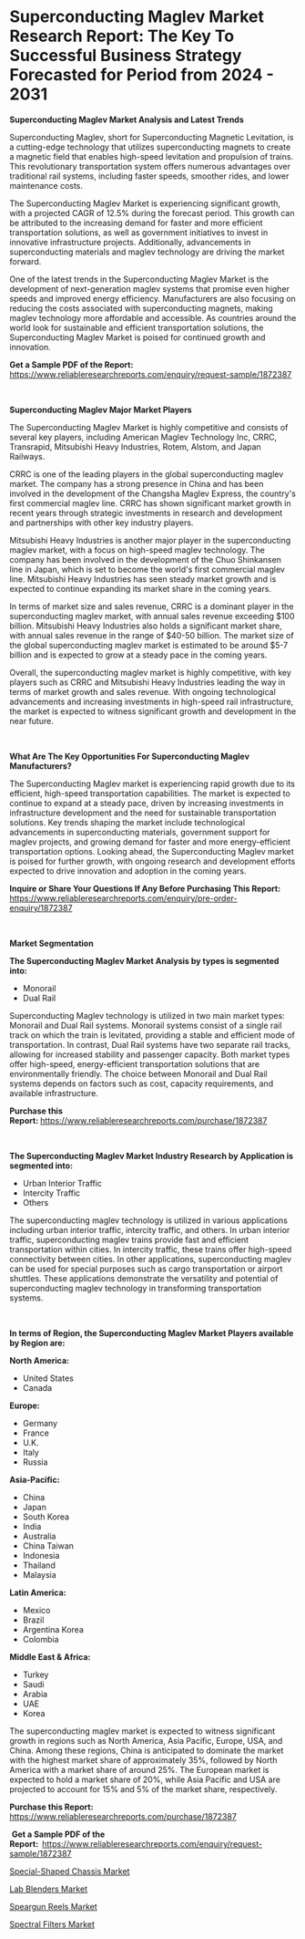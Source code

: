 <p><h1>Superconducting Maglev Market Research Report: The Key To Successful Business Strategy Forecasted for Period from 2024 - 2031</h1></p><p><strong>Superconducting Maglev Market Analysis and Latest Trends</strong></p>
<p><p>Superconducting Maglev, short for Superconducting Magnetic Levitation, is a cutting-edge technology that utilizes superconducting magnets to create a magnetic field that enables high-speed levitation and propulsion of trains. This revolutionary transportation system offers numerous advantages over traditional rail systems, including faster speeds, smoother rides, and lower maintenance costs.</p><p>The Superconducting Maglev Market is experiencing significant growth, with a projected CAGR of 12.5% during the forecast period. This growth can be attributed to the increasing demand for faster and more efficient transportation solutions, as well as government initiatives to invest in innovative infrastructure projects. Additionally, advancements in superconducting materials and maglev technology are driving the market forward.</p><p>One of the latest trends in the Superconducting Maglev Market is the development of next-generation maglev systems that promise even higher speeds and improved energy efficiency. Manufacturers are also focusing on reducing the costs associated with superconducting magnets, making maglev technology more affordable and accessible. As countries around the world look for sustainable and efficient transportation solutions, the Superconducting Maglev Market is poised for continued growth and innovation.</p></p>
<p><strong>Get a Sample PDF of the Report:&nbsp;</strong> <a href="https://www.reliableresearchreports.com/enquiry/request-sample/1872387">https://www.reliableresearchreports.com/enquiry/request-sample/1872387</a></p>
<p>&nbsp;</p>
<p><strong>Superconducting Maglev Major Market Players</strong></p>
<p><p>The Superconducting Maglev Market is highly competitive and consists of several key players, including American Maglev Technology Inc, CRRC, Transrapid, Mitsubishi Heavy Industries, Rotem, Alstom, and Japan Railways. </p><p>CRRC is one of the leading players in the global superconducting maglev market. The company has a strong presence in China and has been involved in the development of the Changsha Maglev Express, the country's first commercial maglev line. CRRC has shown significant market growth in recent years through strategic investments in research and development and partnerships with other key industry players.</p><p>Mitsubishi Heavy Industries is another major player in the superconducting maglev market, with a focus on high-speed maglev technology. The company has been involved in the development of the Chuo Shinkansen line in Japan, which is set to become the world's first commercial maglev line. Mitsubishi Heavy Industries has seen steady market growth and is expected to continue expanding its market share in the coming years.</p><p>In terms of market size and sales revenue, CRRC is a dominant player in the superconducting maglev market, with annual sales revenue exceeding $100 billion. Mitsubishi Heavy Industries also holds a significant market share, with annual sales revenue in the range of $40-50 billion. The market size of the global superconducting maglev market is estimated to be around $5-7 billion and is expected to grow at a steady pace in the coming years.</p><p>Overall, the superconducting maglev market is highly competitive, with key players such as CRRC and Mitsubishi Heavy Industries leading the way in terms of market growth and sales revenue. With ongoing technological advancements and increasing investments in high-speed rail infrastructure, the market is expected to witness significant growth and development in the near future.</p></p>
<p>&nbsp;</p>
<p><strong>What Are The Key Opportunities For Superconducting Maglev Manufacturers?</strong></p>
<p><p>The Superconducting Maglev market is experiencing rapid growth due to its efficient, high-speed transportation capabilities. The market is expected to continue to expand at a steady pace, driven by increasing investments in infrastructure development and the need for sustainable transportation solutions. Key trends shaping the market include technological advancements in superconducting materials, government support for maglev projects, and growing demand for faster and more energy-efficient transportation options. Looking ahead, the Superconducting Maglev market is poised for further growth, with ongoing research and development efforts expected to drive innovation and adoption in the coming years.</p></p>
<p><strong>Inquire or Share Your Questions If Any Before Purchasing This Report:</strong> <a href="https://www.reliableresearchreports.com/enquiry/pre-order-enquiry/1872387">https://www.reliableresearchreports.com/enquiry/pre-order-enquiry/1872387</a></p>
<p>&nbsp;</p>
<p><strong>Market Segmentation</strong></p>
<p><strong>The Superconducting Maglev Market Analysis by types is segmented into:</strong></p>
<p><ul><li>Monorail</li><li>Dual Rail</li></ul></p>
<p><p>Superconducting Maglev technology is utilized in two main market types: Monorail and Dual Rail systems. Monorail systems consist of a single rail track on which the train is levitated, providing a stable and efficient mode of transportation. In contrast, Dual Rail systems have two separate rail tracks, allowing for increased stability and passenger capacity. Both market types offer high-speed, energy-efficient transportation solutions that are environmentally friendly. The choice between Monorail and Dual Rail systems depends on factors such as cost, capacity requirements, and available infrastructure.</p></p>
<p><strong>Purchase this Report:&nbsp;</strong><a href="https://www.reliableresearchreports.com/purchase/1872387">https://www.reliableresearchreports.com/purchase/1872387</a></p>
<p>&nbsp;</p>
<p><strong>The Superconducting Maglev Market Industry Research by Application is segmented into:</strong></p>
<p><ul><li>Urban Interior Traffic</li><li>Intercity Traffic</li><li>Others</li></ul></p>
<p><p>The superconducting maglev technology is utilized in various applications including urban interior traffic, intercity traffic, and others. In urban interior traffic, superconducting maglev trains provide fast and efficient transportation within cities. In intercity traffic, these trains offer high-speed connectivity between cities. In other applications, superconducting maglev can be used for special purposes such as cargo transportation or airport shuttles. These applications demonstrate the versatility and potential of superconducting maglev technology in transforming transportation systems.</p></p>
<p>&nbsp;</p>
<p><strong>In terms of Region, the Superconducting Maglev Market Players available by Region are:</strong></p>
<p>
    <p> <strong> North America: </strong>
        <ul>
            <li>United States</li>
            <li>Canada</li>
        </ul>
        </p> 
    <p> <strong> Europe: </strong>
        <ul>
            <li>Germany</li>
            <li>France</li>
            <li>U.K.</li>
            <li>Italy</li>
            <li>Russia</li>
        </ul>
        </p> 
    <p> <strong> Asia-Pacific: </strong>
        <ul>
            <li>China</li>
            <li>Japan</li>
            <li>South Korea</li>
            <li>India</li>
            <li>Australia</li>
            <li>China Taiwan</li>
            <li>Indonesia</li>
            <li>Thailand</li>
            <li>Malaysia</li>
        </ul>
        </p> 
    <p> <strong> Latin America: </strong>
        <ul>
            <li>Mexico</li>
            <li>Brazil</li>
            <li>Argentina Korea</li>
            <li>Colombia</li>
        </ul>
        </p> 
    <p> <strong> Middle East & Africa: </strong>
        <ul>
            <li>Turkey</li>
            <li>Saudi</li>
            <li>Arabia</li>
            <li>UAE</li>
            <li>Korea</li>
        </ul>
    </p>
    </p>
<p><p>The superconducting maglev market is expected to witness significant growth in regions such as North America, Asia Pacific, Europe, USA, and China. Among these regions, China is anticipated to dominate the market with the highest market share of approximately 35%, followed by North America with a market share of around 25%. The European market is expected to hold a market share of 20%, while Asia Pacific and USA are projected to account for 15% and 5% of the market share, respectively.</p></p>
<p><strong>Purchase this Report: </strong><a href="https://www.reliableresearchreports.com/purchase/1872387">https://www.reliableresearchreports.com/purchase/1872387</a></p>
<p>&nbsp;<strong>Get a Sample PDF of the Report:&nbsp;&nbsp;</strong><a href="https://www.reliableresearchreports.com/enquiry/request-sample/1872387">https://www.reliableresearchreports.com/enquiry/request-sample/1872387</a></p>
<p><strong></strong></p>
<p><p><a href="https://view.publitas.com/reportprime-1/special-shaped-chassis-market-size-2023-2030-global-industrial-analysis-key-geographical-regions-market-share-top-key-players-product-types-and-forecast-research-report/">Special-Shaped Chassis Market</a></p><p><a href="https://zircon-bluebell-299.notion.site/Global-Lab-Blenders-Market-by-Types-Applications-and-Major-Players-with-Regional-Growth-Rate-Anal-34d79301af83445a9f734db30280e41b">Lab Blenders Market</a></p><p><a href="https://view.publitas.com/reportprime-1/speargun-reels-market-size-growth-and-forecast-from-2023-2030/">Speargun Reels Market</a></p><p><a href="https://view.publitas.com/reportprime-1/spectral-filters-market-size-growth-and-forecast-from-2023-2030/">Spectral Filters Market</a></p></p>